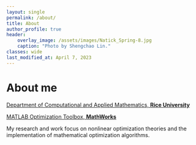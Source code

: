 ```yaml
---
layout: single
permalink: /about/
title: About
author_profile: true
header:
    overlay_image: /assets/images/Natick_Spring-8.jpg
    caption: "Photo by Shengchao Lin."
classes: wide
last_modified_at: April 7, 2023 
---
```


[//]: # ()
[//]: # (<figure style="width: 30%" class="align-right">)

[//]: # (  <img src="/assets/images/hawaii.jpg" alt="">)

[//]: # (</figure>)
# **About me**
[Department of Computational and Applied Mathematics, **Rice University**](https://cmor.rice.edu/)

[MATLAB Optimization Toolbox, **MathWorks**](https://www.mathworks.com/products/optimization.html)

My research and work focus on nonlinear optimization theories and the implementation
of mathematical optimization algorithms.

[//]: # ()
[//]: # ()
[//]: # ()
[//]: # (I'm a Master's student in Computer Science at Northeastern University &#40;Silicon Valley campus&#41;, graduating in May 2023. `Cross-validated` is my personal blog to keep track of my projects and different HOWTOs related to data and tech.)

[//]: # ()
[//]: # (I’m passionate about Data Analytics and Data Science and recently discovered that I enjoy coding. Since Data Engineering is at the intersection of both Data Science and Software Engineering - both fields that I love - I decided to concentrate in Data Engineering.)

[//]: # ()
[//]: # (I have strong programming skills in **Python** and currently learning **AWS, Spark, Hadoop and MapReduce**. I have solid understanding of Machine Learning and Databases &#40;**Oracle, MongoDB, Redis**&#41;. My previous school [projects]&#40;/portfolio&#41; also involved Node.js, Bootstrap, Java, C++.)

[//]: # ()
[//]: # (Before enrolling to my Master’s program, I got a PhD in Political Science and worked as a Managing Editor for online analytical journal. During my previous career in academia, I developed strong [analytical, communication and management skills]&#40;/achievements/&#41;. I also have completed a number of [Data Science specializations online]&#40;/certificates&#41;.)

[//]: # ()
[//]: # (I am the person who takes initiative and stays curious.)

[//]: # ()
[//]: # (Feel free to [contact me]&#40;mailto: kbosko@cross-validated.com&#41; if you find my blog useful, think I might be a good fit or simply would like to connect.)

[//]: # ({: .text-justify})

